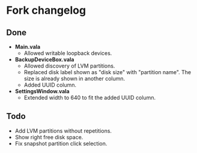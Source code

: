 # Fork changelog

## Done

- **Main.vala**
  - Allowed writable loopback devices.
- **BackupDeviceBox.vala**
  - Allowed discovery of LVM partitions.
  - Replaced disk label shown as "disk size" with "partition name". The size is already shown in another column.
  - Added UUID column.
- **SettingsWindow.vala**
  - Extended width to 640 to fit the added UUID column.

## Todo

- Add LVM partitions without repetitions.
- Show right free disk space.
- Fix snapshot partition click selection.
